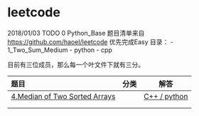 # leetcode
2018/01/03 TODO 0 Python_Base
题目清单来自  
https://github.com/haoel/leetcode
优先完成Easy
目录：
    - 1_Two_Sum_Medium
        - python
        - cpp

目前有三位成员，那么每一个叶文件下就有三分。

  
| 题目     |    分类 | 解答  |
| :-------- | --------:| :--: |
| [4.Median of Two Sorted Arrays  ](https://leetcode.com/problems/median-of-two-sorted-arrays/)  |  |  [C++ / python](https://github.com/gou7ma7/leetcode/tree/master/4.%20Hard%20Median%20of%20Two%20Sorted%20Arrays)  |
|     |    |    |
|       |     |   |
